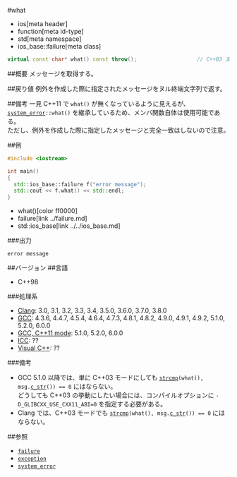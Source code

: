 #what
* ios[meta header]
* function[meta id-type]
* std[meta namespace]
* ios_base::failure[meta class]

```cpp
virtual const char* what() const throw();                   // C++03 まで
```

##概要
メッセージを取得する。


##戻り値
例外を作成した際に指定されたメッセージをヌル終端文字列で返す。


##備考
一見 C++11 で `what()` が無くなっているように見えるが、[`system_error`](../../../system_error/system_error.md)`::what()` を継承しているため、メンバ関数自体は使用可能である。  
ただし、例外を作成した際に指定したメッセージと完全一致はしないので注意。


##例
```cpp
#include <iostream>

int main()
{
  std::ios_base::failure f("error message");
  std::cout << f.what() << std::endl;
}
```
* what()[color ff0000]
* failure[link ../failure.md]
* std::ios_base[link ../../ios_base.md]

###出力
```
error message
```


##バージョン
##言語
- C++98

###処理系
- [Clang](/implementation.md#clang): 3.0, 3.1, 3.2, 3.3, 3.4, 3.5.0, 3.6.0, 3.7.0, 3.8.0
- [GCC](/implementation.md#gcc): 4.3.6, 4.4.7, 4.5.4, 4.6.4, 4.7.3, 4.8.1, 4.8.2, 4.9.0, 4.9.1, 4.9.2, 5.1.0, 5.2.0, 6.0.0
- [GCC, C++11 mode](/implementation.md#gcc): 5.1.0, 5.2.0, 6.0.0
- [ICC](/implementation.md#icc): ??
- [Visual C++](/implementation.md#visual_cpp): ??

###備考
- GCC 5.1.0 以降では、単に C++03 モードにしても [`strcmp`](../../../cstring/strcmp.md.nolink)`(what(), msg.`[`c_str`](../../../string/basic_string/c_str.md)`()) == 0` にはならない。  
    どうしても C++03 の挙動にしたい場合には、コンパイルオプションに `-D_GLIBCXX_USE_CXX11_ABI=0` を指定する必要がある。
- Clang では、C++03 モードでも [`strcmp`](../../../cstring/strcmp.md.nolink)`(what(), msg.`[`c_str`](../../../string/basic_string/c_str.md)`()) == 0` にはならない。  


##参照
- [`failure`](op_constructor.md)
- [`exception`](../../../exception/exception.md)
- [`system_error`](../../../system_error/system_error.md)
